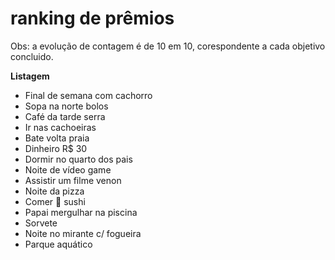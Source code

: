 # ranking de prêmios
 Obs: a evolução de contagem é de 10 em 10, corespondente a cada objetivo concluido.

 **Listagem**
- Final de semana com cachorro
- Sopa na norte bolos
- Café da tarde serra
- Ir nas cachoeiras
- Bate volta praia
- Dinheiro R$ 30
- Dormir no quarto dos pais
- Noite de vídeo game
- Assistir um filme venon
- Noite da pizza
- Comer 🍣 sushi
- Papai mergulhar na piscina
- Sorvete
- Noite no mirante c/ fogueira
- Parque aquático
